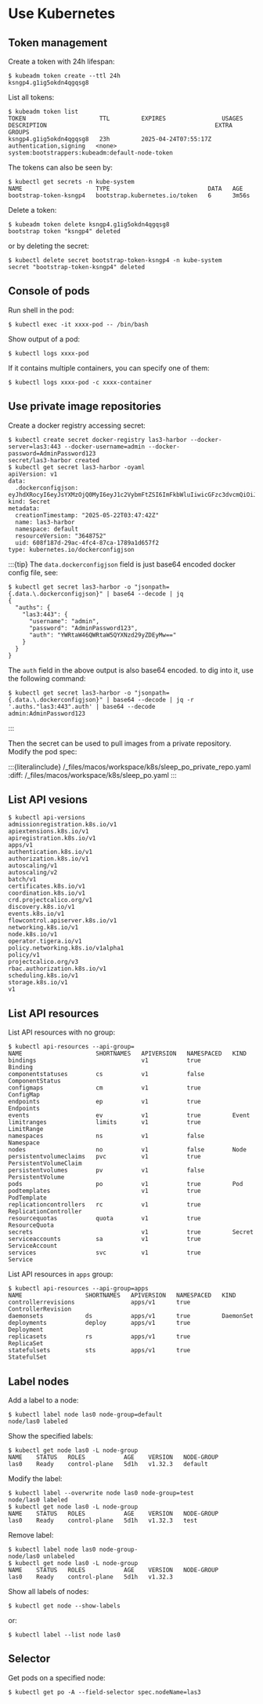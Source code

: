 # Use Kubernetes

## Token management

Create a token with 24h lifespan:

```console
$ kubeadm token create --ttl 24h
ksngp4.g1ig5okdn4qgqsg8
```

List all tokens:

```console
$ kubeadm token list
TOKEN                     TTL         EXPIRES                USAGES                   DESCRIPTION                                                EXTRA GROUPS
ksngp4.g1ig5okdn4qgqsg8   23h         2025-04-24T07:55:17Z   authentication,signing   <none>                                                     system:bootstrappers:kubeadm:default-node-token
```

The tokens can also be seen by:

```console
$ kubectl get secrets -n kube-system
NAME                     TYPE                            DATA   AGE
bootstrap-token-ksngp4   bootstrap.kubernetes.io/token   6      3m56s
```

Delete a token:

```console
$ kubeadm token delete ksngp4.g1ig5okdn4qgqsg8
bootstrap token "ksngp4" deleted
```

or by deleting the secret:

```console
$ kubectl delete secret bootstrap-token-ksngp4 -n kube-system
secret "bootstrap-token-ksngp4" deleted
```

## Console of pods

Run shell in the pod:

```console
$ kubectl exec -it xxxx-pod -- /bin/bash
```

Show output of a pod:

```console
$ kubectl logs xxxx-pod
```

If it contains multiple containers, you can specify one of them:

```console
$ kubectl logs xxxx-pod -c xxxx-container
```

## Use private image repositories

Create a docker registry accessing secret:

```console
$ kubectl create secret docker-registry las3-harbor --docker-server=las3:443 --docker-username=admin --docker-password=AdminPassword123
secret/las3-harbor created
$ kubectl get secret las3-harbor -oyaml
apiVersion: v1
data:
  .dockerconfigjson: eyJhdXRocyI6eyJsYXMzOjQ0MyI6eyJ1c2VybmFtZSI6ImFkbWluIiwicGFzc3dvcmQiOiJBZG1pblBhc3N3b3JkMTIzIiwiYXV0aCI6IllXUnRhVzQ2UVdSdGFXNVFZWE56ZDI5eVpERXlNdz09In19fQ==
kind: Secret
metadata:
  creationTimestamp: "2025-05-22T03:47:42Z"
  name: las3-harbor
  namespace: default
  resourceVersion: "3648752"
  uid: 608f187d-29ac-4fc4-87ca-1789a1d657f2
type: kubernetes.io/dockerconfigjson
```

:::{tip}
The `data.dockerconfigjson` field is just base64 encoded docker config file, see:

```console
$ kubectl get secret las3-harbor -o "jsonpath={.data.\.dockerconfigjson}" | base64 --decode | jq
{
  "auths": {
    "las3:443": {
      "username": "admin",
      "password": "AdminPassword123",
      "auth": "YWRtaW46QWRtaW5QYXNzd29yZDEyMw=="
    }
  }
}
```

The `auth` field in the above output is also base64 encoded. to dig into it, use the following command:

```console
$ kubectl get secret las3-harbor -o "jsonpath={.data.\.dockerconfigjson}" | base64 --decode | jq -r '.auths."las3:443".auth' | base64 --decode
admin:AdminPassword123
```

:::

Then the secret can be used to pull images from a private repository. Modify the pod spec:

:::{literalinclude} /_files/macos/workspace/k8s/sleep_po_private_repo.yaml
:diff: /_files/macos/workspace/k8s/sleep_po.yaml
:::

## List API vesions

```console
$ kubectl api-versions
admissionregistration.k8s.io/v1
apiextensions.k8s.io/v1
apiregistration.k8s.io/v1
apps/v1
authentication.k8s.io/v1
authorization.k8s.io/v1
autoscaling/v1
autoscaling/v2
batch/v1
certificates.k8s.io/v1
coordination.k8s.io/v1
crd.projectcalico.org/v1
discovery.k8s.io/v1
events.k8s.io/v1
flowcontrol.apiserver.k8s.io/v1
networking.k8s.io/v1
node.k8s.io/v1
operator.tigera.io/v1
policy.networking.k8s.io/v1alpha1
policy/v1
projectcalico.org/v3
rbac.authorization.k8s.io/v1
scheduling.k8s.io/v1
storage.k8s.io/v1
v1
```

## List API resources

List API resources with no group:

```console
$ kubectl api-resources --api-group=
NAME                     SHORTNAMES   APIVERSION   NAMESPACED   KIND
bindings                              v1           true         Binding
componentstatuses        cs           v1           false        ComponentStatus
configmaps               cm           v1           true         ConfigMap
endpoints                ep           v1           true         Endpoints
events                   ev           v1           true         Event
limitranges              limits       v1           true         LimitRange
namespaces               ns           v1           false        Namespace
nodes                    no           v1           false        Node
persistentvolumeclaims   pvc          v1           true         PersistentVolumeClaim
persistentvolumes        pv           v1           false        PersistentVolume
pods                     po           v1           true         Pod
podtemplates                          v1           true         PodTemplate
replicationcontrollers   rc           v1           true         ReplicationController
resourcequotas           quota        v1           true         ResourceQuota
secrets                               v1           true         Secret
serviceaccounts          sa           v1           true         ServiceAccount
services                 svc          v1           true         Service
```

List API resources in `apps` group:

```console
$ kubectl api-resources --api-group=apps
NAME                  SHORTNAMES   APIVERSION   NAMESPACED   KIND
controllerrevisions                apps/v1      true         ControllerRevision
daemonsets            ds           apps/v1      true         DaemonSet
deployments           deploy       apps/v1      true         Deployment
replicasets           rs           apps/v1      true         ReplicaSet
statefulsets          sts          apps/v1      true         StatefulSet
```

## Label nodes

Add a label to a node:

```console
$ kubectl label node las0 node-group=default
node/las0 labeled
```

Show the specified labels:

```console
$ kubectl get node las0 -L node-group
NAME    STATUS   ROLES           AGE    VERSION   NODE-GROUP
las0    Ready    control-plane   5d1h   v1.32.3   default
```

Modify the label:

```console
$ kubectl label --overwrite node las0 node-group=test
node/las0 labeled
$ kubectl get node las0 -L node-group
NAME    STATUS   ROLES           AGE    VERSION   NODE-GROUP
las0    Ready    control-plane   5d1h   v1.32.3   test
```

Remove label:

```console
$ kubectl label node las0 node-group-
node/las0 unlabeled
$ kubectl get node las0 -L node-group
NAME    STATUS   ROLES           AGE    VERSION   NODE-GROUP
las0    Ready    control-plane   5d1h   v1.32.3
```

Show all labels of nodes:

```console
$ kubectl get node --show-labels
```

or:

```console
$ kubectl label --list node las0
```

## Selector

Get pods on a specified node:

```console
$ kubectl get po -A --field-selector spec.nodeName=las3
```

